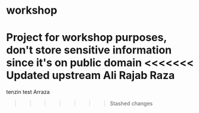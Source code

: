 # workshop
Project for workshop purposes, don't store sensitive information since it's on public domain
<<<<<<< Updated upstream
Ali Rajab Raza
=======
tenzin test
Arraza
>>>>>>> Stashed changes
